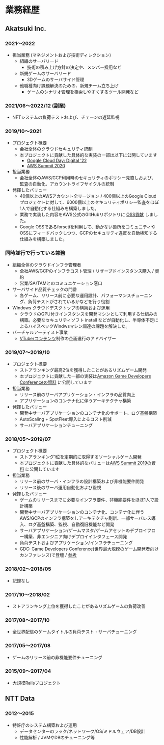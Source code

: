 # 業務経歴

## Akatsuki Inc.
### 2021〜2022
- 担当業務 (マネジメントおよび技術ディレクション)
  - 組織のサーバリード
    - 技術の積み上げ方針の決定や、メンバー採用など
  - 新規ゲームのサーバリード
    - 3Dゲームのサーバサイド管理
  - 他職種向け課題解決のための、新規チーム立ち上げ
    - ゲームのシナリオ管理を検索しやすくするツール開発など

### 2021/06〜2022/12 (副業)
- NFTシステムの負荷テストおよび、チェーンの遅延監視

### 2019/10〜2021
- プロジェクト概要
  - 会社全体のクラウドセキュリティ統制
  - 本プロジェクトに貢献した具体的な実装の一部は以下に公開しています
    - [Google Cloud Day: Digital '22](https://cloudonair.withgoogle.com/events/google-cloud-day-digital-22?talk=d1-sec-07)
    - [AWS Summit 2020](https://pages.awscloud.com/rs/112-TZM-766/images/CUS-77_AWS_Summit_Online_2020_Akatsuki.pdf)
- 担当業務
  - 会社全体のAWS/GCP利用時のセキュリティのポリシー見直しおよび、監査の自動化、アカウントライフサイクルの統制
- 発揮したバリュー
  - 40個以上のAWSアカウント全リージョン / 400個以上のGoogle Cloudプロジェクトに対して、6000個以上のセキュリティポリシー監査をほぼ1人で自動化する仕組みを構築しました。
  - 業務で実装した内容をAWS公式のGitHubリポジトリに [OSS貢献](https://github.com/awslabs/aws-config-rules/pull/319) しました。
  - Google OSSであるforsetiを利用して、動かない箇所をコミュニティやOSSにフィードバックしつつ、GCPのセキュリティ違反を自動検知する仕組みを構築しました。

### 同時並行で行っている兼務
- 組織全体のクラウドインフラ管理者
  - 全社AWS/GCPのインフラコスト管理 / リザーブドインスタンス購入 / 契約
  - 営業/SA/TAMとのコミュニケーション窓口
- サーバサイド品質チェックの門番
  - 各ゲーム、リリース前に必要な運用設計、パフォーマンスチューニング、負荷テストがされているかなどを行う役割
- Windows クラウドデスクトップの構築および運用
  - クラウドのGPU付きインスタンスを開発マシンとして利用する仕組みの構築。必要なセキュリティソフト install などが自動化し、半導体不足によるハイスペックWindwsマシン調達の課題を解決した。
- バーチャルアーティスト事業
  - [VTuberコンテンツ](https://www.youtube.com/watch?v=wP3aTE-qRh8)制作の企画進行のアドバイザー

### 2019/07〜2019/10
- プロジェクト概要
  - ストアランキング最高2位を獲得したことがあるリズムゲーム開発
  - 本プロジェクトに貢献した一部の実装は[Amazon Game Developers Conferenceの資料](https://pages.awscloud.com/rs/112-TZM-766/images/AGDC2019_B-4.pdf) に公開しています
- 担当業務
  - リリース前のサーバアプリケーション・インフラの品質向上
  - アプリケーションのコンテナ化に伴うアーキテクチャ構築
- 発揮したバリュー
  - 開発中サーバアプリケーションのコンテナ化のサポート、ログ基盤構築
  - AutoScaling + SpotFleet導入によるコスト削減
  - サーバアプリケーションチューニング

### 2018/05〜2019/07
- プロジェクト概要
  - ストアランキング1位を定期的に取得するソーシャルゲーム開発
  - 本プロジェクトに貢献した具体的なバリューは[AWS Summit 2019の資料](https://pages.awscloud.com/rs/112-TZM-766/images/I3-04.pdf) に公開しています
- 担当業務
  - リリース前のサーバ・インフラの設計構築および非機能要件開発
  - リリース後のサーバ運用自動化および監視
- 発揮したバリュー
  - ゲームのリリースまでに必要なインフラ要件、非機能要件をほぼ1人で設計構築
  - 開発中サーバアプリケーションのコンテナ化、コンテナ化に伴うAWS/GCPのインフラ構築をしアーキテクチャ刷新、一部サーバレス導入、ログ基盤構築、監視、自動復旧機能など開発
  - サーバアプリケーション/ゲームマスタ/ゲームアセットのデプロイフロー構築、非エンジニア向けデプロイインタフェース開発
  - 負荷テストおよびアプリケーション/インフラチューニング
  - GDC: Game Developers Conference(世界最大規模のゲーム開発者向けカンファレンス)で登壇 / [参考](https://www.gdcvault.com/play/1026115/Don-t-Break-the-Internet)

### 2018/02〜2018/05
- 記録なし

### 2017/10〜2018/02
- ストアランキング上位を獲得したことがあるリズムゲームの負荷改善

### 2017/08〜2017/10
- 全世界配信のゲームタイトルの負荷テスト・サーバチューニング

### 2017/05〜2017/08
- ゲームのリリース前の非機能要件チューニング

### 2015/09〜2017/04
- 大規模Railsプロジェクト

## NTT Data
### 2012〜2015
- 特許庁のシステム構築および運用
  - データセンターのラック/ネットワーク/OS/ミドルウェア/DB設計
  - 性能解析 / JVMやDBのチューニング等
